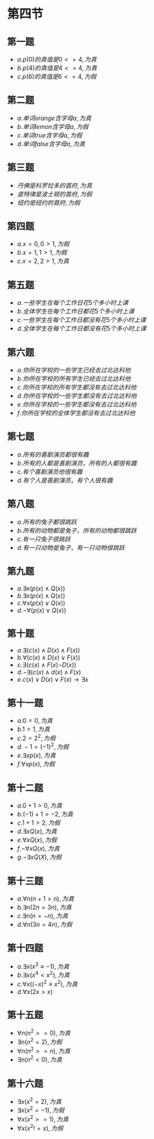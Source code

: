 # 第四节

## 第一题

* $a.p(0)的真值是0 <= 4,为真$
* $b.p(4)的真值是4 <= 4,为真$
* $c.p(6)的真值是6 <= 4,为假$

## 第二题

* $a.单词orange含字母a,为真$
* $b.单词lemon含字母a,为假$
* $c.单词true含字母a,为假$
* $d.单词false含字母a,为真$

## 第三题

* $丹佛是科罗拉多的首府,为真$
* $底特律是波士顿的首府,为假$
* $纽约是纽约的首府,为假$

## 第四题

* $a.x = 0,0 > 1,为假$
* $b.x = 1,1 > 1,为假$
* $c.x = 2,2 > 1,为真$

## 第五题

* $a.一些学生在每个工作日花5个多小时上课$
* $b.全体学生在每个工作日都花5个多小时上课$
* $c.一些学生在每个工作日都没有花5个多小时上课$
* $d.全体学生在每个工作日都没有花5个多小时上课$
  
## 第六题

* $a.你所在学校的一些学生已经去过北达科他$
* $b.你所在学校的所有学生已经去过北达科他$
* $c.你所在学校的所有学生都没有去过北达科他$
* $d.你所在学校的一些学生都没有去过北达科他$
* $e.你所在学校的一些学生都没有去过北达科他$
* $f.你所在学校的全体学生都没有去过北达科他$

## 第七题

* $a.所有的喜剧演员都很有趣$
* $b.所有的人都是喜剧演员，所有的人都很有趣$
* $c.有个喜剧演员他很有趣$
* $d.有个人是喜剧演员，有个人很有趣$

## 第八题

* $a.所有的兔子都很跳跃$
* $b.所有的动物都是兔子，所有的动物都很跳跃$
* $c.有一只兔子很跳跃$
* $d.有一只动物是兔子，有一只动物很跳跃$

## 第九题

* $a.\exists x(p(x) \wedge Q(x))$
* $b.\exists x(p(x) \wedge Q(x))$
* $c.\forall x(p(x) \vee Q(x))$
* $d.\neg \forall (p(x) \vee Q(x))$

## 第十题

* $a.\exists (c(x) \wedge D(x) \wedge F(x))$
* $b.\forall (c(x) \wedge D(x) \vee F(x))$
* $c.\exists (c(x) \wedge F(x) \neg D(x))$
* $d.\neg \exists (c(x) \wedge d(x) \wedge F(x)$
* $e.c(x) \vee D(x) \vee F(x) \rightarrow \exists x$

## 第十一题

* $a.0 = 0,为真$
* $b.1 = 1,为真$
* $c.2 = 2^2,为假$
* $d.-1 = (-1)^2,为假$
* $e.\exists x p(x),为真$
* $f.\forall x p(x),为假$

## 第十二题

* $a.0 + 1 > 0,为真$
* $b.(-1) + 1 > -2,为真$
* $c.1 + 1 > 2,为假$
* $d.\exists xQ(x),为真$
* $e.\forall xQ(x),为假$
* $f.\neg \forall xQ(x),为真$
* $g.\neg \exists xQ(X),为假$

## 第十三题

* $a.\forall n(n + 1 > n),为真$
* $b.\exists n(2n = 3n),为真$
* $c.\exists n(n = -n),为真$
* $d.\forall n(3n = 4n),为假$

## 第十四题

* $a.\exists x (x^3 \equiv -1),为真$
* $b.\exists x (x^4 < x^2),为真$
* $c.\forall x ((-x)^2 \equiv x^2),为真$
* $d.\forall x (2x > x)$

## 第十五题

* $\forall n (n^2 >= 0),为真$
* $\exists n (n^2 = 2),为假$
* $\forall n (n^2 >= n),为真$
* $\exists n (n^2 < 0),为真$

## 第十六题

* $\exists x (x^2 = 2),为真$
* $\exists x (x^2 = -1),为假$
* $\forall x (x^2 >= 1),为真$
* $\forall x (x^2 != x),为假$
